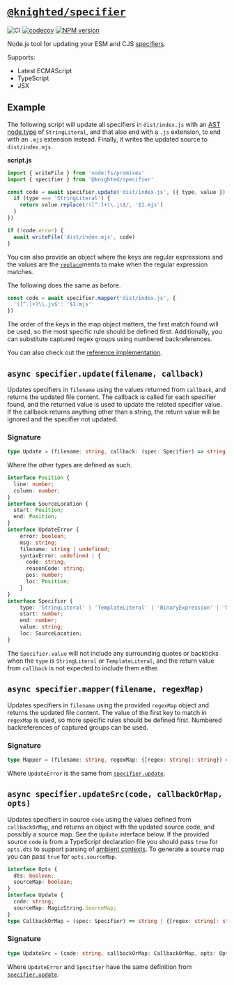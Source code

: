 # [`@knighted/specifier`](https://www.npmjs.com/package/@knighted/specifier)

![CI](https://github.com/knightedcodemonkey/specifier/actions/workflows/ci.yml/badge.svg)
[![codecov](https://codecov.io/gh/knightedcodemonkey/specifier/branch/main/graph/badge.svg?token=5KS9ZB3XDK)](https://codecov.io/gh/knightedcodemonkey/specifier)
[![NPM version](https://img.shields.io/npm/v/@knighted/specifier.svg)](https://www.npmjs.com/package/@knighted/specifier)

Node.js tool for updating your ESM and CJS [specifiers](https://nodejs.org/api/esm.html#import-specifiers).

Supports:

* Latest ECMAScript
* TypeScript
* JSX

## Example

The following script will update all specifiers in `dist/index.js` with an [AST node.type](https://github.com/babel/babel/blob/main/packages/babel-parser/ast/spec.md#node-objects) of `StringLiteral`, and that also end with a `.js` extension, to end with an `.mjs` extension instead. Finally, it writes the updated source to `dist/index.mjs`.

**script.js**

```js
import { writeFile } from 'node:fs/promises'
import { specifier } from '@knighted/specifier'

const code = await specifier.update('dist/index.js', ({ type, value }) => {
  if (type === 'StringLiteral') {
    return value.replace(/([^.]+)\.js$/, '$1.mjs')
  }
})

if (!code.error) {
  await writeFile('dist/index.mjs', code)
}
```

You can also provide an object where the keys are regular expressions and the values are the [`replace`](https://developer.mozilla.org/en-US/docs/Web/JavaScript/Reference/Global_Objects/String/replace)ments to make when the regular expression matches.

The following does the same as before.

```js
const code = await specifier.mapper('dist/index.js', {
  '([^.]+)\\.js$': '$1.mjs'
})
```

The order of the keys in the map object matters, the first match found will be used, so the most specific rule should be defined first. Additionally, you can substitute captured regex groups using numbered backreferences.

You can also check out the [reference implementation](https://github.com/knightedcodemonkey/duel).

## `async specifier.update(filename, callback)`

Updates specifiers in `filename` using the values returned from `callback`, and returns the updated file content. The callback is called for each specifier found, and the returned value is used to update the related specifier value. If the callback returns anything other than a string, the return value will be ignored and the specifier not updated.

### Signature

```ts
type Update = (filename: string, callback: (spec: Specifier) => string) => Promise<string | UpdateError>;
```

Where the other types are defined as such.

```ts
interface Position {
  line: number;
  column: number;
}
interface SourceLocation {
  start: Position;
  end: Position;
}
interface UpdateError {
    error: boolean;
    msg: string;
    filename: string | undefined;
    syntaxError: undefined | {
      code: string;
      reasonCode: string;
      pos: number;
      loc: Position;
    }
}
interface Specifier {
    type: 'StringLiteral' | 'TemplateLiteral' | 'BinaryExpression' | 'NewExpression';
    start: number;
    end: number;
    value: string;
    loc: SourceLocation;
}
```

The `Specifier.value` will not include any surrounding quotes or backticks when the `type` is `StringLiteral` or `TemplateLiteral`, and the return value from `callback` is not expected to include them either.


## `async specifier.mapper(filename, regexMap)`

Updates specifiers in `filename` using the provided `regexMap` object and returns the updated file content. The value of the first key to match in `regexMap` is used, so more specific rules should be defined first. Numbered backreferences of captured groups can be used.

### Signature

```ts
type Mapper = (filename: string, regexMap: {[regex: string]: string}) => Promise<string | UpdateError>;
```

Where `UpdateError` is the same from [`specifier.update`](https://github.com/knightedcodemonkey/specifier#async-specifierupdatefilename-callback).

## `async specifier.updateSrc(code, callbackOrMap, opts)`

Updates specifiers in source `code` using the values defined from `callbackOrMap`, and returns an object with the updated source code, and possibly a source map. See the `Update` interface below. If the provided source `code` is from a TypeScript declaration file you should pass `true` for `opts.dts` to support parsing of [ambient contexts](https://stackoverflow.com/a/61082185/258174). To generate a source map you can pass `true` for `opts.sourceMap`.

```ts
interface Opts {
  dts: boolean;
  sourceMap: boolean;
}
interface Update {
  code: string;
  sourceMap: MagicString.SourceMap;
}
type CallbackOrMap = (spec: Specifier) => string | {[regex: string]: string};
```

### Signature

```ts
type UpdateSrc = (code: string, callbackOrMap: CallbackOrMap, opts: Opts) => Promise<Update | UpdateError>;
```

Where `UpdateError` and `Specifier` have the same definition from [`specifier.update`](https://github.com/knightedcodemonkey/specifier#async-specifierupdatefilename-callback).
